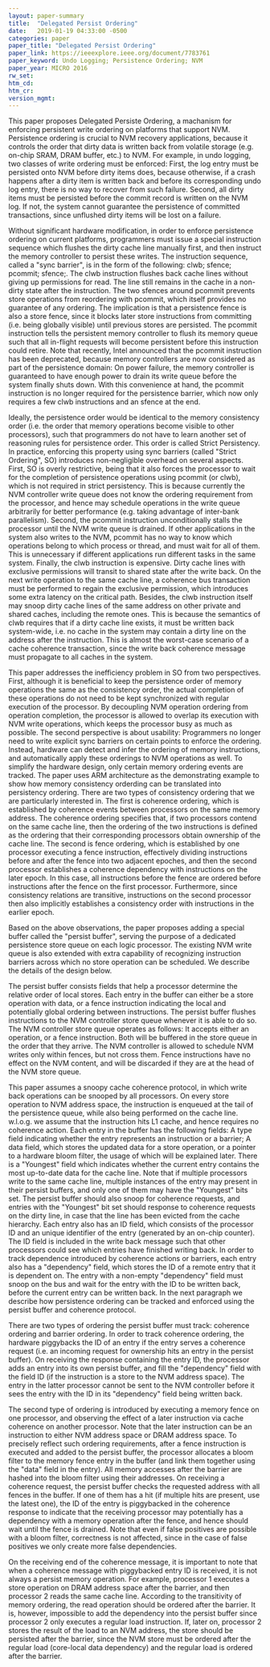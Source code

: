 ```yaml
---
layout: paper-summary
title:  "Delegated Persist Ordering"
date:   2019-01-19 04:33:00 -0500
categories: paper
paper_title: "Delegated Persist Ordering"
paper_link: https://ieeexplore.ieee.org/document/7783761
paper_keyword: Undo Logging; Persistence Ordering; NVM
paper_year: MICRO 2016
rw_set: 
htm_cd: 
htm_cr: 
version_mgmt: 
---
```


This paper proposes Delegated Persiste Ordering, a machanism for enforcing persistent write ordering on platforms
that support NVM. Persistence ordering is crucial to NVM recovery applications, because it controls the order that dirty
data is written back from volatile storage (e.g. on-chip SRAM, DRAM buffer, etc.) to NVM. For example, in undo logging, two
classes of write ordering must be enforced: First, the log entry must be persisted onto NVM before dirty items does, because
otherwise, if a crash happens after a dirty item is written back and before its corresponding undo log entry, there is no
way to recover from such failure. Second, all dirty items must be persisted before the commit record is written on the NVM
log. If not, the system cannot guarantee the persistence of committed transactions, since unflushed dirty items will be 
lost on a failure. 

Without significant hardware modification, in order to enforce persistence ordering on current platforms, programmers must 
issue a special instruction sequence which flushes the dirty cache line manually first, and then instruct the memory controller
to persist these writes. The instruction sequence, called a "sync barrier", is in the form of the following: 
clwb; sfence; pcommit; sfence;. The clwb instruction flushes back cache lines without giving up permissions for read. The 
line still remains in the cache in a non-dirty state after the instruction. The two sfences around pcommit prevents store 
operations from reordering with pcommit, which itself provides no guarantee of any ordering. The implication is that a 
persistence fence is also a store fence, since it blocks later store instructions from committing (i.e. being globally 
visible) until previous stores are persisted. The pcommit instruction tells the persistent memory controller to flush its 
memory queue such that all in-flight requests will become persistent before this instruction could retire. Note that 
recently, Intel announced that the pcommit instruction has been deprecated, because memory controllers are now considered 
as part of the persistence domain: On power failure, the memory controller is guaranteed to have enough power to drain 
its write queue before the system finally shuts down. With this convenience at hand, the pcommit instruction is no longer 
required for the persistence barrier, which now only requires a few clwb instructions and an sfence at the end.

Ideally, the persistence order would be identical to the memory consistency order (i.e. the order that memory operations 
become visible to other processors), such that programmers do not have to learn another set of reasoning rules for persistence 
order. This order is called Strict Persistency. In practice, enforcing this property using sync barriers (called "Strict 
Ordering", SO) introduces non-negligible overhead on several aspects. First, SO is overly restrictive, being that it also forces 
the processor to wait for the completion of persistence operations using pcommit (or clwb), which is not required in 
strict persistency. This is because currently the NVM controller write queue does not know the ordering requirement from
the processor, and hence may schedule operations in the write queue arbitrarily for better performance (e.g. taking advantage 
of inter-bank parallelism). Second, the pcommit instruction unconditionally stalls the processor until the NVM write queue 
is drained. If other applications in the system also writes to the NVM, pcommit has no way to know which operations belong
to which process or thread, and must wait for all of them. This is unnecessary if different applications run
different tasks in the same system. Finally, the clwb instruction is expensive. Dirty cache lines with exclusive permissions
will transit to shared state after the write back. On the next write operation to the same cache line, a coherence bus 
transaction must be performed to regain the exclusive permission, which introduces some extra latency on the critical path.
Besides, the clwb instruction itself may snoop dirty cache lines of the same address on other private and shared caches, 
including the remote ones. This is because the semantics of clwb requires that if a dirty cache line exists, it must be 
written back system-wide, i.e. no cache in the system may contain a dirty line on the address after the instruction. 
This is almost the worst-case scenario of a cache coherence transaction, since the write back coherence message must
propagate to all caches in the system.

This paper addresses the inefficiency problem in SO from two perspectives. First, although it is beneficial to keep the 
persistence order of memory operations the same as the consistency order, the actual completion of these operations do not 
need to be kept synchronized with regular execution of the processor. By decoupling NVM operation ordering from operation
completion, the processor is allowed to overlap its execution with NVM write operations, which keeps the processor busy as 
much as possible. The second perspective is about usability: Programmers no longer need to write explicit sync barriers 
on certain points to enforce the ordering. Instead, hardware can detect and infer the ordering of memory instructions,
and automatically apply these orderings to NVM operations as well. To simplify the hardware design, only certain memory 
ordering events are tracked. The paper uses ARM architecture as the demonstrating example to show how memory consistency 
orderding can be translated into persistency ordering. There are two types of consistency ordering that we are particularly
interested in. The first is coherence ordering, which is established by coherence events between processors on the same 
memory address. The coherence ordering specifies that, if two processors contend on the same cache line, then the ordering
of the two instructions is defined as the ordering that their corresponding processors obtain ownership of the cache line.
The second is fence ordering, which is established by one processor executing a fence instruction, effectively dividing 
instructions before and after the fence into two adjacent epoches, and then the second processor establishes a coherence 
dependency with instructions on the later epoch. In this case, all instructions before the fence are ordered before instructions 
after the fence on the first processor. Furthermore, since consistency relations are transitive, instructions on the second 
processor then also implicitly establishes a consistency order with instructions in the earlier epoch. 

Based on the above observations, the paper proposes adding a special buffer called the "persist buffer", serving the purpose 
of a dedicated persistence store queue on each logic processor. The existing NVM write queue is also extended with extra 
capability of recognizing instruction barriers across which no store operation can be scheduled. We describe the details 
of the design below.

The persist buffer consists fields that help a processor determine the relative order of local stores. Each entry in the 
buffer can either be a store operation with data, or a fence instruction indicating the local and potentially global
ordering between instructions. The persist buffer flushes instructions to the NVM controller store queue whenever it 
is able to do so. The NVM controller store queue operates as follows: It accepts either an operation, or a fence instruction.
Both will be buffered in the store queue in the order that they arrive. The NVM controller is allowed to schedule NVM writes
only within fences, but not cross them. Fence instructions have no effect on the NVM content, and will be discarded if they
are at the head of the NVM store queue. 

This paper assumes a snoopy cache coherence protocol, in which write back operations can be snooped by all processors.
On every store operation to NVM address space, the instruction is enqueued at the tail of the persistence queue, while 
also being performed on the cache line. w.l.o.g. we assume that the instruction hits L1 cache, and hence requires no 
coherence action. Each entry in the buffer has the following fields: A type field indicating whether the entry represents 
an instruction or a barrier; A data field, which stores the updated data for a store operation, or a pointer to a hardware 
bloom filter, the usage of which will be explained later. There is a "Youngest" field which indicates whether the current 
entry contains the most up-to-date data for the cache line. Note that if multiple processors write to the same cache line, 
multiple instances of the entry may present in their persist buffers, and only one of them may have the "Youngest" bits set. 
The persist buffer should also snoop for coherence requests, and entries with the "Youngest" bit set should response to 
coherence requests on the dirty line, in case that the line has been evicted from the cache hierarchy. Each entry also has 
an ID field, which consists of the processor ID and an unique identifier of the entry (generated by an on-chip counter).
The ID field is included in the write back message such that other processors could see which entries have finished writing 
back. In order to track dependence introduced by coherence actions or barriers, each entry also has a "dependency" field,
which stores the ID of a remote entry that it is dependent on. The entry with a non-empty "dependency" field must snoop
on the bus and wait for the entry with the ID to be written back, before the current entry can be written back. In the 
next paragraph we describe how persistence ordering can be tracked and enforced using the persist buffer and coherence protocol.

There are two types of ordering the persist buffer must track: coherence ordering and barrier ordering. In order to track 
coherence ordering, the hardware piggybacks the ID of an entry if the entry serves a coherence request (i.e. an incoming 
request for ownership hits an entry in the persist buffer). On receiving the response containing the entry ID, the 
processor adds an entry into its own persist buffer, and fill the "dependency" field with the field ID (if the instruction
is a store to the NVM address space). The entry in the latter processor cannot be sent to the NVM controller before it
sees the entry with the ID in its "dependency" field being written back. 

The second type of ordering is introduced by executing a memory fence on one processor, and observing the effect of a 
later instruction via cache coherence on another processor. Note that the later instruction can be an instruction to
either NVM address space or DRAM address space. To precisely reflect such ordering requirements, after a fence instruction is 
executed and added to the persist buffer, the processor allocates a bloom filter to the memory fence entry in the 
buffer (and link them together using the "data" field in the entry). All memory accesses after the barrier are hashed 
into the bloom filter using their addresses. On receiving a coherence request, the persist buffer checks the requested 
address with all fences in the buffer. If one of them has a hit (if multiple hits are present, use the latest one),
the ID of the entry is piggybacked in the coherence response to indicate that the receiving processor may potentially
has a dependency with a memory operation after the fence, and hence should wait until the fence is drained. Note that
even if false positives are possible with a bloom filter, correctness is not affected, since in the case of false 
positives we only create more false dependencies.

On the receiving end of the coherence message, it is important to note that when a coherence message with piggybacked 
entry ID is received, it is not always a persist memory operation. For example, processor 1 executes a store operation
on DRAM address space after the barrier, and then processor 2 reads the same cache line. According to the transitivity
of memory ordering, the read operation should be ordered after the barrier. It is, however, impossible to add the dependency
into the persist buffer since processor 2 only executes a regular load instruction. If, later on, processor 2 stores the 
result of the load to an NVM address, the store should be persisted after the barrier, since the NVM store must be ordered
after the regular load (core-local data dependency) and the regular load is ordered after the barrier. 